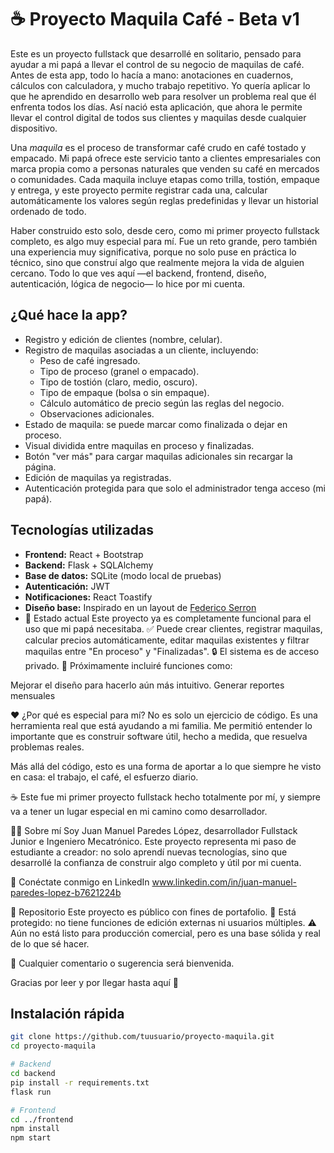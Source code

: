 # ☕ Proyecto Maquila Café - Beta v1

Este es un proyecto fullstack que desarrollé en solitario, pensado para ayudar a mi papá a llevar el control de su negocio de maquilas de café. Antes de esta app, todo lo hacía a mano: anotaciones en cuadernos, cálculos con calculadora, y mucho trabajo repetitivo. Yo quería aplicar lo que he aprendido en desarrollo web para resolver un problema real que él enfrenta todos los días. Así nació esta aplicación, que ahora le permite llevar el control digital de todos sus clientes y maquilas desde cualquier dispositivo.

Una *maquila* es el proceso de transformar café crudo en café tostado y empacado. Mi papá ofrece este servicio tanto a clientes empresariales con marca propia como a personas naturales que venden su café en mercados o comunidades. Cada maquila incluye etapas como trilla, tostión, empaque y entrega, y este proyecto permite registrar cada una, calcular automáticamente los valores según reglas predefinidas y llevar un historial ordenado de todo.

Haber construido esto solo, desde cero, como mi primer proyecto fullstack completo, es algo muy especial para mí. Fue un reto grande, pero también una experiencia muy significativa, porque no solo puse en práctica lo técnico, sino que construí algo que realmente mejora la vida de alguien cercano. Todo lo que ves aquí —el backend, frontend, diseño, autenticación, lógica de negocio— lo hice por mi cuenta.

## ¿Qué hace la app?

- Registro y edición de clientes (nombre, celular).
- Registro de maquilas asociadas a un cliente, incluyendo:
  - Peso de café ingresado.
  - Tipo de proceso (granel o empacado).
  - Tipo de tostión (claro, medio, oscuro).
  - Tipo de empaque (bolsa o sin empaque).
  - Cálculo automático de precio según las reglas del negocio.
  - Observaciones adicionales.
- Estado de maquila: se puede marcar como finalizada o dejar en proceso.
- Visual dividida entre maquilas en proceso y finalizadas.
- Botón "ver más" para cargar maquilas adicionales sin recargar la página.
- Edición de maquilas ya registradas.
- Autenticación protegida para que solo el administrador tenga acceso (mi papá).

## Tecnologías utilizadas

- **Frontend:** React + Bootstrap
- **Backend:** Flask + SQLAlchemy
- **Base de datos:** SQLite (modo local de pruebas)
- **Autenticación:** JWT
- **Notificaciones:** React Toastify
- **Diseño base:** Inspirado en un layout de [Federico Serron](https://www.linkedin.com/in/serron-federico/)
- 🚀 Estado actual
Este proyecto ya es completamente funcional para el uso que mi papá necesitaba.
✅ Puede crear clientes, registrar maquilas, calcular precios automáticamente, editar maquilas existentes y filtrar maquilas entre "En proceso" y "Finalizadas".
🔒 El sistema es de acceso privado.
📌 Próximamente incluiré funciones como:



Mejorar el diseño para hacerlo aún más intuitivo.
Generar reportes mensuales

❤️ ¿Por qué es especial para mí?
No es solo un ejercicio de código.
Es una herramienta real que está ayudando a mi familia.
Me permitió entender lo importante que es construir software útil, hecho a medida, que resuelva problemas reales.

Más allá del código, esto es una forma de aportar a lo que siempre he visto en casa:
el trabajo, el café, el esfuerzo diario.

☕️ Este fue mi primer proyecto fullstack hecho totalmente por mí, y siempre va a tener un lugar especial en mi camino como desarrollador.

👨‍💻 Sobre mí
Soy Juan Manuel Paredes López, desarrollador Fullstack Junior e Ingeniero Mecatrónico.
Este proyecto representa mi paso de estudiante a creador: no solo aprendí nuevas tecnologías, sino que desarrollé la confianza de construir algo completo y útil por mi cuenta.

📎 Conéctate conmigo en LinkedIn www.linkedin.com/in/juan-manuel-paredes-lopez-b7621224b

📁 Repositorio
Este proyecto es público con fines de portafolio.
🔐 Está protegido: no tiene funciones de edición externas ni usuarios múltiples.
⚠️ Aún no está listo para producción comercial, pero es una base sólida y real de lo que sé hacer.

💬 Cualquier comentario o sugerencia será bienvenida.

Gracias por leer y por llegar hasta aquí 🙌


## Instalación rápida

```bash
git clone https://github.com/tuusuario/proyecto-maquila.git
cd proyecto-maquila

# Backend
cd backend
pip install -r requirements.txt
flask run

# Frontend
cd ../frontend
npm install
npm start


